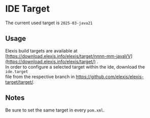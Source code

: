 # IDE Target

The current used target is `2025-03-java21`

## Usage

Elexis build targets are available at
[https://download.elexis.info/elexis/target/nnnn-mm-javaVV](https://download.elexis.info/elexis/target/)
.  
In order to configure a selected target within the ide, download the
`ide.target`  
file from the respective branch in
<https://github.com/elexis/elexis-target/target/>.

## Notes

Be sure to set the same target in every `pom.xml`.
